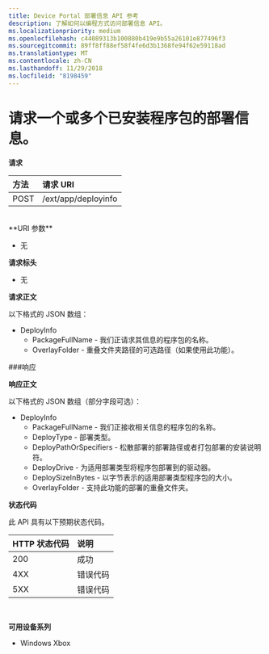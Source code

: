 ```yaml
---
title: Device Portal 部署信息 API 参考
description: 了解如何以编程方式访问部署信息 API。
ms.localizationpriority: medium
ms.openlocfilehash: c44089313b100880b419e9b55a26101e877496f3
ms.sourcegitcommit: 89ff8ff88ef58f4fe6d3b1368fe94f62e59118ad
ms.translationtype: MT
ms.contentlocale: zh-CN
ms.lasthandoff: 11/29/2018
ms.locfileid: "8198459"
---
```

# <a name="requests-deployment-information-for-one-or-more-installed-packages"></a>请求一个或多个已安装程序包的部署信息。

**请求**

方法      | 请求 URI
:------     | :------
POST | /ext/app/deployinfo
<br />
**URI 参数**

 - 无

**请求标头**

- 无

**请求正文**

以下格式的 JSON 数组：

* DeployInfo
  * PackageFullName - 我们正请求其信息的程序包的名称。
  * OverlayFolder - 重叠文件夹路径的可选路径（如果使用此功能）。

###<a name="response"></a>响应

**响应正文**

以下格式的 JSON 数组（部分字段可选）：

* DeployInfo
  * PackageFullName - 我们正接收相关信息的程序包的名称。
  * DeployType - 部署类型。
  * DeployPathOrSpecifiers - 松散部署的部署路径或者打包部署的安装说明符。
  * DeployDrive - 为适用部署类型将程序包部署到的驱动器。
  * DeploySizeInBytes - 以字节表示的适用部署类型程序包的大小。
  * OverlayFolder - 支持此功能的部署的重叠文件夹。

**状态代码**

此 API 具有以下预期状态代码。

HTTP 状态代码      | 说明
:------     | :-----
200 | 成功
4XX | 错误代码
5XX | 错误代码
<br />

**可用设备系列**

* Windows Xbox